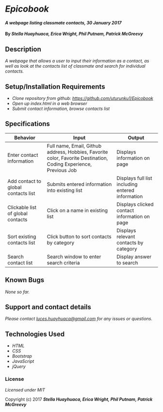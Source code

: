 # _Epicobook_

#### _A webpage listing classmate contacts, 30 January 2017_

#### By _**Stella Huayhuaca, Erica Wright, Phil Putnam, Patrick McGreevy**_

## Description

_A webpage that allows a user to input their information as a contact, as well as look at the contacts list of classmate and search for individual contacts._

## Setup/Installation Requirements

* _Clone repository from github: https://github.com/uturunku1/Epicobook_
* _Open up index.html in a web browser_
* _Submit contact information, browse contacts list_


## Specifications

|Behavior|Input|Output|
|--------|-----|------|
|Enter contact information|Full name, Email, Github address, Hobbies, Favorite color, Favorite Destination, Coding Experience, Previous Job|Displays information on page|
|Add contact to global contacts list|Submits entered information into existing list|Displays full list including entered information|
|Clickable list of global contacts|Click on a name in existing list|Displays clicked contact information on page|
|Sort existing contacts list|Click button to sort contacts by category|Displays relevant contacts by category|
|Search contact list|Search window to enter search criteria|Display answer to search|

## Known Bugs

_None so far._

## Support and contact details

_Please contact luces.huayhuaca@gmail.com for any issues or questions._

## Technologies Used

* _HTML_
* _CSS_
* _Bootstrap_
* _JavaScript_
* _jQuery_

### License

*Licensed under MIT*

Copyright (c) 2017 **_Stella Huayhuaca, Erica Wright, Phil Putnam, Patrick McGreevy_**
